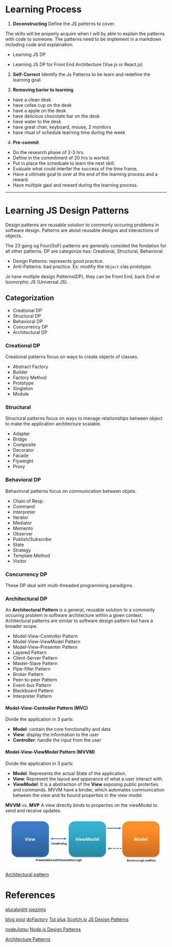 # Learning Process

1. **Deconstructing** Define the JS patterns to cover.

The skills will be properly acquire when I will by able to explain the patterns with code to someone. The patterns need to be implement in a markdown including code and explaination.
  
  - Learning JS DP
  
  - Learning JS DP for Front End Architecture (Vue.js or React.js) 


2. **Self-Correct** Identify the Js Patterns to be learn and redefine the learning goal.

3. **Removing barier to learning**
  - have a clean desk
  - have cofee cup on the desk
  - have a apple on the desk
  - have delicious chocolate bar on the desk
  - have water to the desk
  - have great chair, keyboard, mouse, 2 monitors
  - have ritual of schedule learning time during the week

4. **Pre-commit** 
  - Do the research phase of 2-3 hrs.
  - Define in the commitment of 20 hrs is worted.
  - Put in place the scheduale to learn the next skill.
  - Evaluate what could interfer the success of the time frame. 
  - Have a ultimate goal to over at the end of the learning process and a reward.
  - Have multiple gaol and reward during the learning process. 

----------------------------------------------------------------------------------------

# Learning JS Design Patterns

Design patterns are reusable solution to commonly occuring problems in software design.
Patterns are about reusable designs and interactions of objects.

The 23 gang og Four(GoF) patterns are generally consided the fondation for all other patterns.
DP are categorize has: Creational, Structural, Behavioral.

- Design Patterns: represents good practice.
- Anti-Patterns: bad practice. Ex: modifiy the `Object` clas prototype.

Js have multiple design Patterns(DP), they can be Front End, back End or Isomorphic JS (Universal JS).

## Categorization

- Creational DP
- Structural DP
- Behavioral DP
- Concurrency DP
- Architectural DP

### Creational DP

Creational patterns focus on ways to create objects of classes.

- Abstract Factory
- Builder
- Factory Method
- Prototype
- Singleton
- Module

### Structural 

Structural patterns focus on ways to manage relationships between object to make the application architecture scalable.

- Adapter
- Bridge
- Composite
- Decorator
- Facade
- Flyweight
- Proxy

### Behavioral DP

Behaviroral patterns focus on communication between objets.

- Chain of Resp.
- Command
- Interpreter
- Iterator
- Mediator
- Memento
- Observer
- Publish/Subscribe
- State
- Strategy
- Template Method
- Visitor

### Concurrency DP

These DP deal with multi-threaded programming paradigms.

### Architectural DP

An **Architectural Pattern** is a general, reusable solution to a commonly occuring problem in software architecture within a given context. Achitectural patterns are similar to software design pattern but have a broader scope.

- Model-View-Controller Pattern
- Model-View-ViewModel Pattern
- Model-View-Presenter Pattern
- Layered Pattern
- Client-Server Pattern
- Master-Slave Pattern
- Pipe-filter Pattern
- Broker Pattern
- Peer-to-peer Pattern
- Event-bus Pattern
- Blackboard Pattern
- Interpreter Pattern

#### Model-View-Controller Pattern (MVC)

Divide the application in 3 parts:
  * **Model**: contain the core fonctionality and data
  * **View**: display the information to the user
  * **Controller**: handle the input from the user

#### Model-View-ViewModel Pattern (MVVM)

Divide the application in 3 parts:
  * **Model**: Represents the actual State of the application.
  * **View**: Represent the layout and apperance of what a user interact with.
  * **ViewModel**: It is a abstraction of the **View** exposing public proterties and commands. MVVM have a binder, which automates communication between the view and its bound properties in the view model.

  **MVVM** vs. **MVP** A view directly binds to properties on the viewModel to send and receive updates.   

![Vue.js Design Pattern](./img/MVVMPattern.png)








[Architectural pattern](https://towardsdatascience.com/10-common-software-architectural-patterns-in-a-nutshell-a0b47a1e9013)



# References

[pluralsight](https://www.pluralsight.com/courses/javascript-practical-design-patterns)
[joezimjs](https://www.joezimjs.com/javascript/javascript-design-patterns-chain-of-responsibility/)

[blog post](https://itnext.io/anyway-heres-how-to-do-ajax-api-calls-with-vue-js-e71e57d5cf12)
[doFactory](https://www.dofactory.com/javascript/design-patterns)
[Tut plus](https://code.tutsplus.com/tutorials/understanding-design-patterns-in-javascript--net-25930)
[Scotch.io](https://scotch.io/bar-talk/4-javascript-design-patterns-you-should-know)
[JS Design Patterns](https://addyosmani.com/resources/essentialjsdesignpatterns/book/)

[nodeJistsu](https://blog.nodejitsu.com/scaling-isomorphic-javascript-code/)
[Node.js Design Patterns](https://blog.risingstack.com/fundamental-node-js-design-patterns/)


[Architecture Patterns](http://pubs.opengroup.org/architecture/togaf8-doc/arch/chap28.html)